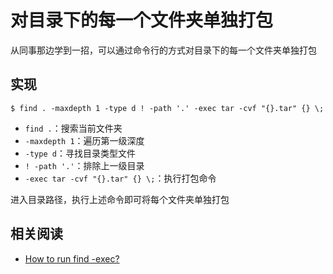 
# 对目录下的每一个文件夹单独打包

从同事那边学到一招，可以通过命令行的方式对目录下的每一个文件夹单独打包

## 实现

```
$ find . -maxdepth 1 -type d ! -path '.' -exec tar -cvf "{}.tar" {} \;
```

* `find .`：搜索当前文件夹
* `-maxdepth 1`：遍历第一级深度
* `-type d`：寻找目录类型文件
* `! -path '.'`：排除上一级目录
* `-exec tar -cvf "{}.tar" {} \;`：执行打包命令

进入目录路径，执行上述命令即可将每个文件夹单独打包

## 相关阅读

* [How to run find -exec?](https://unix.stackexchange.com/questions/12902/how-to-run-find-exec)